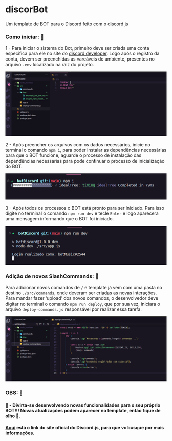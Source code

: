 # discorBot
Um template de BOT para o Discord feito com o discord.js

### Como iniciar: 🚀
  1 - Para iniciar o sistema do Bot, primeiro deve ser criada uma conta especifica para ele no site do [discord developer](https://discord.com/developers/applications).
  Logo após o registro da conta, devem ser preenchidas as vareáveis de ambiente, presentes no arquivo `.env` localizado na raiz do projeto.
 
  ![](./src/img/example_env.png)
 
  2 - Após preencher os arquivos com os dados necessários, inicie no terminal o comando `npm i`, para poder instalar as dependências necessárias para que o BOT funcione,
  aguarde o processo de instalação das dependências necessárias para pode continuar o processo de inicialização do BOT.
 
  ![](./src/img/exaple_npm_install.png)
 
  3 - Após todos os processos o BOT está pronto para ser iniciado. Para isso digite no terminal o comando `npm run dev` e tecle `Enter` e logo aparecera uma mensagem informando que o BOT foi iniciado.
 
  ![](./src/img/example_init_bot.png)
 
  ### Adição de novos SlashCommands: 🔩
  Para adicionar novos comandos de `/` e template já vem com uma pasta no destino `./src/commands`, onde deveram ser criadas as novas interações.
  Para mandar fazer ‘upload’ dos novos comandos, o desenvolvedor deve digitar no terminal o comando `npm run deploy`, que por sua vez, iniciara o arquivo `deploy-commands.js`
  responsável por realizar essa tarefa.
 
  ![](./src/img/example_deploy.png)
 
  ### OBS: 🚨
  #### 📗 - Divirta-se desenvolvendo novas funcionalidades para o seu próprio BOT!!! Novas atualizações podem aparecer no template, então fique de olho 👀.

  #### [Aqui](https://discord.js.org/#/) está o link do site oficial do Discord.js, para que vc busque por mais informações.
